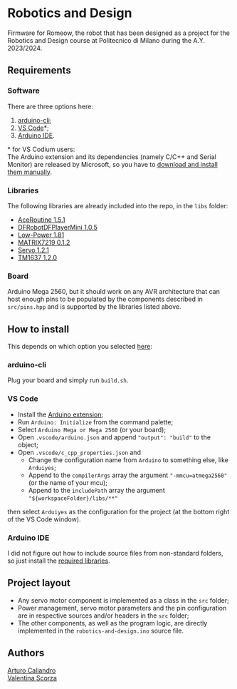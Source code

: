 # Robotics and Design

Firmware for Romeow, the robot that has been designed as a project
for the Robotics and Design course at Politecnico di Milano during
the A.Y. 2023/2024.

## Requirements

### Software

There are three options here:
1. [arduino-cli](https://arduino.github.io/arduino-cli/latest/installation);
2. [VS Code](https://code.visualstudio.com)*;
3. [Arduino IDE](https://www.arduino.cc/en/software).

\* for VS Codium users: \
The Arduino extension and its dependencies (namely C/C++ and Serial Monitor)
are released by Microsoft, so you have to [download and install them manually](https://code.visualstudio.com/docs/editor/extension-marketplace#_install-from-a-vsix).


### Libraries

The following libraries are already included into the repo, in the `libs` folder:

- [AceRoutine 1.5.1](https://github.com/bxparks/AceRoutine)
- [DFRobotDFPlayerMini 1.0.5](https://github.com/DFRobot/DFRobotDFPlayerMini)
- [Low-Power 1.81](https://github.com/rocketscream/Low-Power)
- [MATRIX7219 0.1.2](https://github.com/RobTillaart/MATRIX7219)
- [Servo 1.2.1](https://github.com/arduino-libraries/Servo)
- [TM1637 1.2.0](https://github.com/avishorp/TM1637)

### Board

Arduino Mega 2560, but it should work on any AVR architecture that
can host enough pins to be populated by the components described in
`src/pins.hpp` and is supported by the libraries listed above.

## How to install

This depends on which option you selected [here](#software):

### arduino-cli

Plug your board and simply run `build.sh`.

### VS Code

- Install the [Arduino extension](https://github.com/microsoft/vscode-arduino);
- Run `Arduino: Initialize` from the command palette;
- Select `Arduino Mega or Mega 2560` (or your board);
- Open `.vscode/arduino.json` and append `"output": "build"` to the object;
- Open `.vscode/c_cpp_properties.json` and
    - Change the configuration name from `Arduino` to something else, like `Arduiyes`;
    - Append to the `compilerArgs` array the argument `"-mmcu=atmega2560"` (or the name of your mcu);
    - Append to the `includePath` array the argument `"${workspaceFolder}/libs/**"`

then select `Arduiyes` as the configuration for the project (at the bottom right
of the VS Code window).

### Arduino IDE

I did not figure out how to include source files from non-standard folders, so
just install the [required libraries](#libraries).

## Project layout

- Any servo motor component is implemented as a class in the `src` folder;
- Power management, servo motor parameters and the pin configuration are in
respective sources and/or headers in the `src` folder;
- The other components, as well as the program logic, are directly
implemented in the `robotics-and-design.ino` source file.

## Authors

[Arturo Caliandro](https://github.com/caliandro-arturo) \
[Valentina Scorza](https://github.com/valentinascorza)
